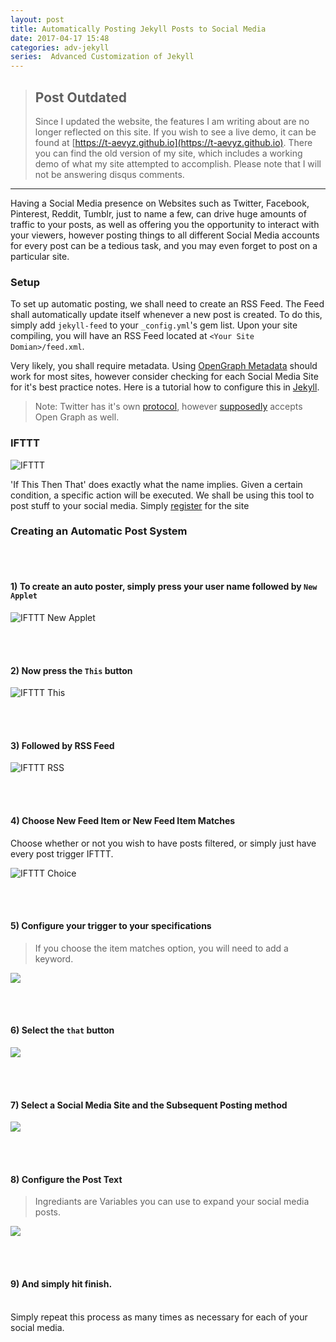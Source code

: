 ```yaml
---
layout: post
title: Automatically Posting Jekyll Posts to Social Media
date: 2017-04-17 15:48
categories: adv-jekyll
series:  Advanced Customization of Jekyll
---
```


> ## Post Outdated 
>Since I updated the website, the features I am writing about are no longer reflected on this site. If you wish to see a live demo, it can be found at [https://t-aevyz.github.io](https://t-aevyz.github.io). There you can find the old version of my site, which includes a working demo of what my site attempted to accomplish. Please note that I will not be answering disqus comments.

---


Having a Social Media presence on Websites such as Twitter, Facebook, Pinterest, Reddit, Tumblr, just to name a few, can drive huge amounts of traffic to your posts, as well as offering you the opportunity to interact with your viewers, however posting things to all different Social Media accounts for every post can be a tedious task, and you may even forget to post on a particular site.  

### Setup
To set up automatic posting, we shall need to create an RSS Feed. The Feed shall automatically update itself whenever a new post is created. To do this, simply add `jekyll-feed` to your `_config.yml`'s gem list. Upon your site compiling, you will have an RSS Feed located at `<Your Site Domian>/feed.xml`.

Very likely, you shall require metadata. Using [OpenGraph Metadata](http://ogp.me/) should work for most sites, however consider checking for each Social Media Site for it's best practice notes. Here is a tutorial how to configure this in [Jekyll](http://davidensinger.com/2013/04/adding-open-graph-tags-to-jekyll/).

>Note: Twitter has it's own [protocol](https://dev.twitter.com/cards/getting-started), however [supposedly](https://blog.kissmetrics.com/open-graph-meta-tags/) accepts Open Graph as well.

### IFTTT
![IFTTT](/images/ifttt.png "IFTTT")


'If This Then That' does exactly what the name implies. Given a certain condition, a specific action will be executed. We shall be using this tool to post stuff to your social media. Simply [register](https://ifttt.com/join) for the site

### Creating an Automatic Post System

<br><br>
#### 1) To create an auto poster, simply press your user name followed by `New Applet`

![IFTTT New Applet](/images/ifttt-new-applet.png "IFTTT New Applet")

<br><br>
#### 2) Now press the `This` button

![IFTTT This](/images/ifttt-this.png "IFTTT This")

<br><br>
#### 3) Followed by RSS Feed

![IFTTT RSS](/images/ifttt-rss.png "IFTTT RSS")

<br><br>
#### 4) Choose New Feed Item or New Feed Item Matches
Choose whether or not you wish to have posts filtered, or simply just have every post trigger IFTTT.

![IFTTT Choice](/images/ifttt-rss-choice.png "IFTTT Choice")

<br><br>
#### 5) Configure your trigger to your specifications
>If you choose the item matches option, you will need to add a keyword.

![](/images/ifttt-rss-trigger.png)

<br><br>
#### 6) Select the `that` button

![](/images/ifttt-that.png)

<br><br>
#### 7) Select a Social Media Site and the Subsequent Posting method

![](/images/ifttt-social-choice.png)

<br><br>
#### 8) Configure the Post Text

> Ingrediants are Variables you can use to expand your social media posts.

![](/images/ifttt-twitter.png)


<br><br>
#### 9) And simply hit finish.

<br>Simply repeat this process as many times as necessary for each of your social media.

